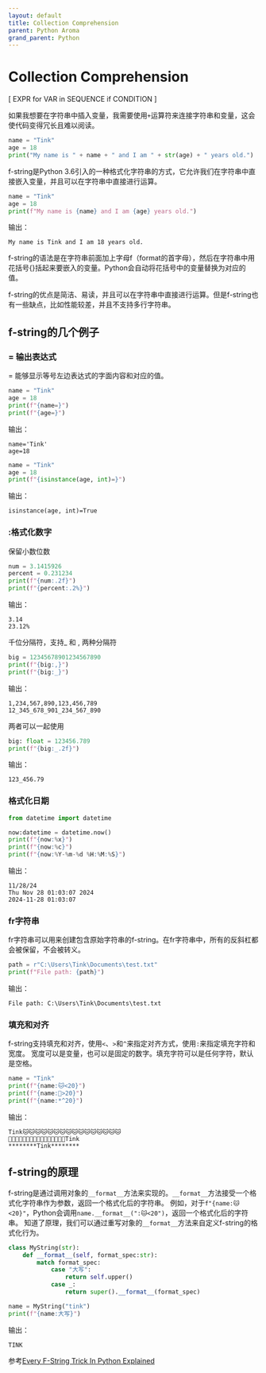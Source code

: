 ```yaml
---
layout: default
title: Collection Comprehension
parent: Python Aroma
grand_parent: Python
---
```


# Collection Comprehension

[ EXPR for VAR in SEQUENCE if CONDITION ]

如果我想要在字符串中插入变量，我需要使用`+`运算符来连接字符串和变量，这会使代码变得冗长且难以阅读。

```python
name = "Tink"
age = 18
print("My name is " + name + " and I am " + str(age) + " years old.")
```

f-string是Python 3.6引入的一种格式化字符串的方式，它允许我们在字符串中直接嵌入变量，并且可以在字符串中直接进行运算。

```python
name = "Tink"
age = 18
print(f"My name is {name} and I am {age} years old.")
```

输出：
```
My name is Tink and I am 18 years old.
```

f-string的语法是在字符串前面加上字母f（format的首字母），然后在字符串中用花括号{}括起来要嵌入的变量。Python会自动将花括号中的变量替换为对应的值。

f-string的优点是简洁、易读，并且可以在字符串中直接进行运算。但是f-string也有一些缺点，比如性能较差，并且不支持多行字符串。

## f-string的几个例子

### = 输出表达式
= 能够显示等号左边表达式的字面内容和对应的值。

```python
name = "Tink"
age = 18
print(f"{name=}")
print(f"{age=}")
```
输出：
```
name='Tink'
age=18
```

```python
name = "Tink"
age = 18
print(f"{isinstance(age, int)=}")
```
输出：

```
isinstance(age, int)=True
```

### :格式化数字

保留小数位数
```python
num = 3.1415926
percent = 0.231234
print(f"{num:.2f}")
print(f"{percent:.2%}")
```

输出：
```
3.14
23.12%
```

千位分隔符，支持_ 和 , 两种分隔符
```python
big = 12345678901234567890
print(f"{big:,}")
print(f"{big:_}")
```

输出：
```
1,234,567,890,123,456,789
12_345_678_901_234_567_890
```

两者可以一起使用
```python
big: float = 123456.789
print(f"{big:_.2f}")
```

输出：
```
123_456.79
```

### 格式化日期

```python
from datetime import datetime

now:datetime = datetime.now()
print(f"{now:%x}")
print(f"{now:%c}")
print(f"{now:%Y-%m-%d %H:%M:%S}")
```

输出：

```
11/28/24
Thu Nov 28 01:03:07 2024
2024-11-28 01:03:07
```

### fr字符串

fr字符串可以用来创建包含原始字符串的f-string。在fr字符串中，所有的反斜杠都会被保留，不会被转义。

```python
path = r"C:\Users\Tink\Documents\test.txt"
print(f"File path: {path}")
```

输出：

```
File path: C:\Users\Tink\Documents\test.txt
```

### 填充和对齐
f-string支持填充和对齐，使用`<`、`>`和`^`来指定对齐方式，使用`:`来指定填充字符和宽度。
宽度可以是变量，也可以是固定的数字。填充字符可以是任何字符，默认是空格。

```python
name = "Tink"
print(f"{name:🐱<20}")
print(f"{name:🐶>20}")
print(f"{name:*^20}")
```

输出：
```
Tink🐱🐱🐱🐱🐱🐱🐱🐱🐱🐱🐱🐱🐱🐱🐱🐱
🐶🐶🐶🐶🐶🐶🐶🐶🐶🐶🐶🐶🐶🐶🐶🐶Tink
********Tink********
```

## f-string的原理

f-string是通过调用对象的`__format__`方法来实现的。`__format__`方法接受一个格式化字符串作为参数，返回一个格式化后的字符串。
例如，对于`f"{name:🐱<20}"`，Python会调用`name.__format__(":🐱<20")`，返回一个格式化后的字符串。
知道了原理，我们可以通过重写对象的`__format__`方法来自定义f-string的格式化行为。

```python
class MyString(str):
    def __format__(self, format_spec:str):
        match format_spec:
            case "大写":
                return self.upper()
            case _:
                return super().__format__(format_spec)

name = MyString("tink")
print(f"{name:大写}")
```

输出：
```
TINK
```

参考[Every F-String Trick In Python Explained](https://www.youtube.com/watch?v=9saytqA0J9A)